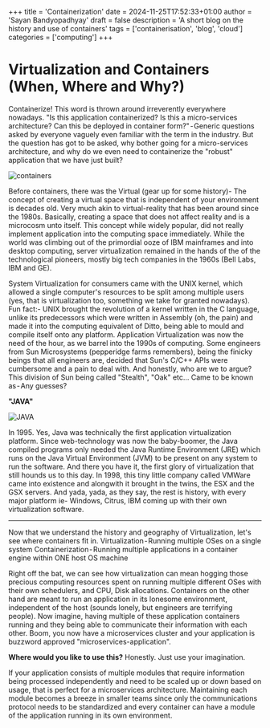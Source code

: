 +++
title = 'Containerization'
date = 2024-11-25T17:52:33+01:00
author = 'Sayan Bandyopadhyay'
draft = false
description = 'A short blog on the history and use of containers'
tags = ['containerisation', 'blog', 'cloud']
categories = ['computing']
+++

# Virtualization and Containers (When, Where and Why?)

Containerize! This word is thrown around irreverently everywhere nowadays. "Is this application containerized? Is this a micro-services architecture? Can this be deployed in container form?" - Generic questions asked by everyone vaguely even familiar with the term in the industry. But the question has got to be asked, why bother going for a micro-services architecture, and why do we even need to containerize the "robust" application that we have just built?

![containers](https://cdn-images-1.medium.com/max/800/0*ca1XZPTXMrJ3OEY5)

Before containers, there was the Virtual (gear up for some history)-
The concept of creating a virtual space that is independent of your environment is decades old. Very much akin to virtual-reality that has been around since the 1980s. Basically, creating a space that does not affect reality and is a microcosm unto itself. This concept while widely popular, did not really implement application into the computing space immediately. While the world was climbing out of the primordial ooze of IBM mainframes and into desktop computing, server virtualization remained in the hands of the of the technological pioneers, mostly big tech companies in the 1960s (Bell Labs, IBM and GE).

System Virtualization for consumers came with the UNIX kernel, which allowed a single computer's resources to be split among multiple users (yes, that is virtualization too, something we take for granted nowadays). Fun fact:- UNIX brought the revolution of a kernel written in the C language, unlike its predecessors which were written in Assembly (oh, the pain) and made it into the computing equivalent of Ditto, being able to mould and compile itself onto any platform.
Application Virtualization was now the need of the hour, as we barrel into the 1990s of computing. Some engineers from Sun Microsystems (pepperidge farms remembers), being the finicky beings that all engineers are, decided that Sun's C/C++ APIs were cumbersome and a pain to deal with. And honestly, who are we to argue? This division of Sun being called "Stealth", "Oak" etc… Came to be known as - Any guesses?

**"JAVA"**

![JAVA](https://cdn-images-1.medium.com/max/800/0*Gia5SshbWMkFUA5S.jpg)

In 1995. Yes, Java was technically the first application virtualization platform. Since web-technology was now the baby-boomer, the Java compiled programs only needed the Java Runtime Environment (JRE) which runs on the Java Virtual Environment (JVM) to be present on any system to run the software. And there you have it, the first glory of virtualization that still hounds us to this day. In 1998, this tiny little company called VMWare came into existence and alongwith it brought in the twins, the ESX and the GSX servers. And yada, yada, as they say, the rest is history, with every major platform ie- Windows, Citrus, IBM coming up with their own virtualization software.

___

Now that we understand the history and geography of Virtualization, let's see where containers fit in.
Virtualization - Running multiple OSes on a single system
Containerization - Running multiple applications in a container engine within ONE host OS machine

Right off the bat, we can see how virtualization can mean hogging those precious computing resources spent on running multiple different OSes with their own schedulers, and CPU, Disk allocations.
Containers on the other hand are meant to run an application in its lonesome environment, independent of the host (sounds lonely, but engineers are terrifying people). Now imagine, having multiple of these application containers running and they being able to communicate their information with each other. Boom, you now have a microservices cluster and your application is buzzword approved "microservices-application".

**Where would you like to use this?** Honestly. Just use your imagination. 

If your application consists of multiple modules that require information being processed independently and need to be scaled up or down based on usage, that is perfect for a microservices architecture. Maintaining each module becomes a breeze in smaller teams since only the communications protocol needs to be standardized and every container can have a module of the application running in its own environment.

